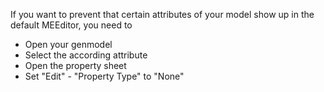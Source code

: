 If you want to prevent that certain attributes of your model show up in the default MEEditor, you need to

  * Open your genmodel
  * Select the according attribute
  * Open the property sheet
  * Set "Edit" - "Property Type" to "None"